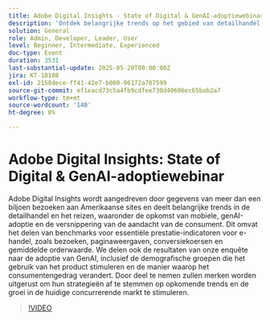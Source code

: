 ```yaml
---
title: Adobe Digital Insights - State of Digital & GenAI-adoptiewebinar
description: 'Ontdek belangrijke trends op het gebied van detailhandel en reizen vanuit Adobe, aangedreven door 1T+-bezoeken ter plaatse: GenAI, mobiel, KPI''s en inzichten van de consument om de groei te stimuleren.'
solution: General
role: Admin, Developer, Leader, User
level: Beginner, Intermediate, Experienced
doc-type: Event
duration: 3531
last-substantial-update: 2025-05-20T00:00:00Z
jira: KT-18108
exl-id: 2158dece-ff41-42e7-b000-96172a707599
source-git-commit: ef1eacd73c5a4fb9cdfee730d40606ec65bab2a7
workflow-type: tm+mt
source-wordcount: '140'
ht-degree: 0%

---
```


# Adobe Digital Insights: State of Digital &amp; GenAI-adoptiewebinar

Adobe Digital Insights wordt aangedreven door gegevens van meer dan een biljoen bezoeken aan Amerikaanse sites en deelt belangrijke trends in de detailhandel en het reizen, waaronder de opkomst van mobiele, genAI-adoptie en de versnippering van de aandacht van de consument.  Dit omvat het delen van benchmarks voor essentiële prestatie-indicatoren voor e-handel, zoals bezoeken, paginaweergaven, conversiekoersen en gemiddelde orderwaarde.  We delen ook de resultaten van onze enquête naar de adoptie van GenAI, inclusief de demografische groepen die het gebruik van het product stimuleren en de manier waarop het consumentengedrag verandert.  Door deel te nemen zullen merken worden uitgerust om hun strategieën af te stemmen op opkomende trends en de groei in de huidige concurrerende markt te stimuleren.

>[!VIDEO](https://video.tv.adobe.com/v/3458483/?learn=on&enablevpops)
